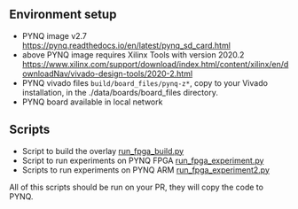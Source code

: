 ## Environment setup
* PYNQ image v2.7 https://pynq.readthedocs.io/en/latest/pynq_sd_card.html
* above PYNQ image requires Xilinx Tools with version 2020.2 https://www.xilinx.com/support/download/index.html/content/xilinx/en/downloadNav/vivado-design-tools/2020-2.html
* PYNQ vivado files `build/board_files/pynq-z*`, copy to your Vivado installation, in the ./data/boards/board_files directory.
* PYNQ board available in local network

## Scripts

* Script to build the overlay [run_fpga_build.py](run_fpga_build.py)
* Script to run experiments on PYNQ FPGA [run_fpga_experiment.py](run_fpga_experiment.py)
* Scripts to run experiments on PYNQ ARM [run_fpga_experiment2.py](run_fpga_experiment2.py)

All of this scripts should be run on your PR, they will copy the code to PYNQ.
